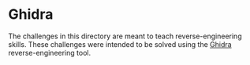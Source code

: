 # Ghidra

The challenges in this directory are meant to teach reverse-engineering skills. These challenges were intended to be solved using the [Ghidra](https://ghidra-sre.org/) reverse-engineering tool.